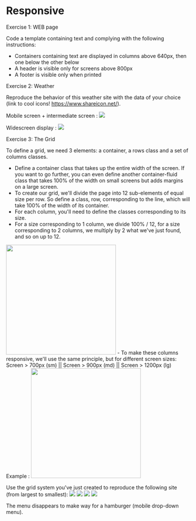 # Responsive
Exercise 1: WEB page

Code a template containing text and complying with the following instructions:
- Containers containing text are displayed in columns above 640px, then one below the other below
- A header is visible only for screens above 800px
- A footer is visible only when printed

Exercise 2: Weather

Reproduce the behavior of this weather site with the data of your choice (link to cool icons! https://www.shareicon.net/). 

Mobile screen + intermediate screen :
<img src=http://superadmin.sikara.fr/uploads/005exo2.png />

Widescreen display :
<img src=http://superadmin.sikara.fr/uploads/006exo2.PNG />

Exercise 3: The Grid

To define a grid, we need 3 elements: a container, a rows class and a set of columns classes.
- Define a container class that takes up the entire width of the screen. If you want to go further, you can even define another container-fluid class that takes 100% of the width on small screens but adds margins on a large screen.
- To create our grid, we'll divide the page into 12 sub-elements of equal size per row. So define a class, row, corresponding to the line, which will take 100% of the width of its container.
- For each column, you'll need to define the classes corresponding to its size.
- For a size corresponding to 1 column, we divide 100% / 12, for a size corresponding to 2 columns, we multiply by 2 what we've just found, and so on up to 12.
<img src=http://superadmin.sikara.fr/uploads/007exo3.PNG width= 300 />
- To make these columns responsive, we'll use the same principle, but for different screen sizes: Screen > 700px (sm) || Screen > 900px (md) || Screen > 1200px (lg) Example :
<img src=http://superadmin.sikara.fr/uploads/008exo3.PNG width= 300 />

Use the grid system you've just created to reproduce the following site (from largest to smallest):
<img src=http://superadmin.sikara.fr/uploads/009exo3.PNG  />
<img src=http://superadmin.sikara.fr/uploads/010exo3.PNG />
<img src=http://superadmin.sikara.fr/uploads/011exo3.PNG />
<img src=http://superadmin.sikara.fr/uploads/012exo3.PNG />

The menu disappears to make way for a hamburger (mobile drop-down menu).
